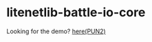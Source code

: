 # litenetlib-battle-io-core

Looking for the demo? [here(PUN2)](https://github.com/insthync/battle-io-demo.git)
